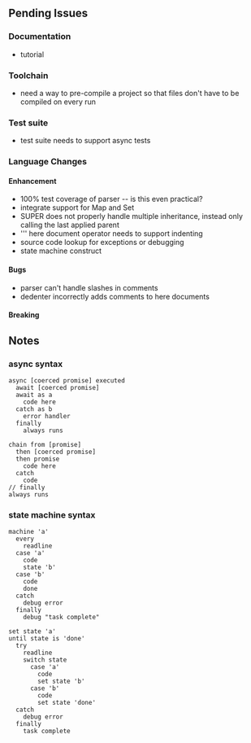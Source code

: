 ## Pending Issues


### Documentation

 - tutorial
 

### Toolchain

 - need a way to pre-compile a project so that files don't have to be compiled on every run


### Test suite

 - test suite needs to support async tests


### Language Changes

#### Enhancement

 - 100% test coverage of parser -- is this even practical?
 - integrate support for Map and Set
 - SUPER does not properly handle multiple inheritance, instead only calling the last applied parent
 - ''' here document operator needs to support indenting
 - source code lookup for exceptions or debugging
 - state machine construct

  
#### Bugs

 - parser can't handle slashes in comments 
 - dedenter incorrectly adds comments to here documents 
 

#### Breaking




## Notes

### async syntax

    async [coerced promise] executed
      await [coerced promise]
      await as a
        code here
      catch as b
        error handler
      finally
        always runs
            
    chain from [promise]
      then [coerced promise]
      then promise
        code here
      catch
        code
    // finally
    always runs

### state machine syntax

    machine 'a' 
      every
        readline
      case 'a'
        code
        state 'b'
      case 'b'
        code
        done
      catch
        debug error
      finally
        debug "task complete"
  
    set state 'a'
    until state is 'done'
      try
        readline
        switch state
          case 'a'
            code
            set state 'b'
          case 'b'
            code
            set state 'done'
      catch
        debug error
      finally
        task complete
      

      
      
      
      
    

